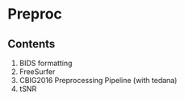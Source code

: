 # Preproc

## Contents
1. BIDS formatting
2. FreeSurfer
3. CBIG2016 Preprocessing Pipeline (with tedana)
4. tSNR
